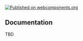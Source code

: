[![Published on webcomponents.org](https://img.shields.io/badge/webcomponents.org-published-blue.svg)](https://www.webcomponents.org/element/casually-button)

## Documentation

TBD


